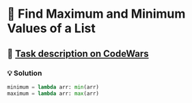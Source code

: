 # 📝 Find Maximum and Minimum Values of a List

## 🔗 [Task description on CodeWars](https://www.codewars.com/kata/577a98a6ae28071780000989)

### 💡 Solution

```python
minimum = lambda arr: min(arr)
maximum = lambda arr: max(arr)
```
